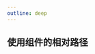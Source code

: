 ```yaml
---
outline: deep
---
```


## 使用组件的相对路径

<preview path='@component/ElButton.vue'  title="title" description="content" />
